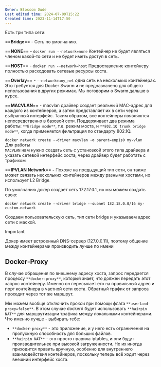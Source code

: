 ```yaml
---
Owner: Blossom Dude
Last edited time: 2024-07-09T15:22
Created time: 2023-11-14T17:50
---
```

Есть три типа сети:

==**Bridge**== - Сеть по умолчанию.

==**NONE**== - `docker run --network=none` Контейнер не будет являться членом какой-то сети и не будет иметь доступ в сеть.

==**HOST**== - `docker run --network=host` Предоставление контейнеру полностью расходовать сетевые ресурсы хоста.

==**Overlay**== - `--network=any_net` одна сеть на нескольких контейнерах. Это требуется для Docker Swarm и не предназначено для общего использования в других режимах. Мы поговорим о Swarm дальше в курсе.

==**MACVLAN**== - macvlan драйвер создает реальный MAC-адрес для каждого из контейнеров, а затем представляет их в сети через выбранный интерфейс. Таким образом, все контейнеры появляются непосредственно в базовой сети. Поддерживает два режима работы: `**Bridge mode**`, т.е. режим моста, и `**802.1Q trunk bridge mode**`, когда применяется фильтрация по стандарту 802.1Q.  
  
`docker network create --driver macvlan -o parent=enp1s0 my-vlan`  
Для работы  
`MACVLAN` нам нужно создать сеть с установкой этого типа драйвера и указать сетевой интерфейс хоста, через драйвер будет работать с трафиком

==**IPVLAN Network**== **-** Похоже на предыдущий тип сети, он также может связать нескольких контейнеров между разными хостами, но использует L2 Bridge.

По умолчанию докер создает сеть 172.17.0.1, но мы можем создать свою:

`docker network create --driver bridge --subnet 182.18.0.0/16 my-custom-network`

Создаем пользовательскую сеть, тип сети bridge и указываем адрес сети с маской.

  

> [!important]  
> Докер имеет встроенный DNS-сервер (127.0.0.11), поэтому общение между контейнерами производить лучше по имени  

  

## Docker-Proxy

В случае обращения по внешнему адресу хоста, запрос передается процессу `**docker-proxy**`, который знает, что должен передать этот запрос контейнеру. Именно он пересылает его на правильный адрес и порт контейнера в частной сети хоста. Обратный трафик от запроса проходит через тот же маршрут.  
  

Мы можем вообще отключить прокси при помощи флага `**userland-proxy=false**`. В этом случае dockerd будет использовать `**hairpin NAT**` для маршрутизации трафика между локальными контейнерами. Что именно лучше - выбирать тебе:

- `**docker-proxy**` - это приложение, и у него есть ограничения на пропускную способность для больших файлов.
- `**hairpin NAT**` - это просто правила iptables, и они будут производительнее при высокой загруженности. Но их иногда приходится править вручную, особенно для внутреннего взаимодействия контейнеров, поскольку теперь всё ходит через внешний интерфейс хоста.